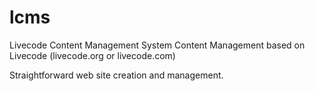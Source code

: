 # lcms
Livecode Content Management System
Content Management based on Livecode (livecode.org or livecode.com)

Straightforward web site creation and management.
